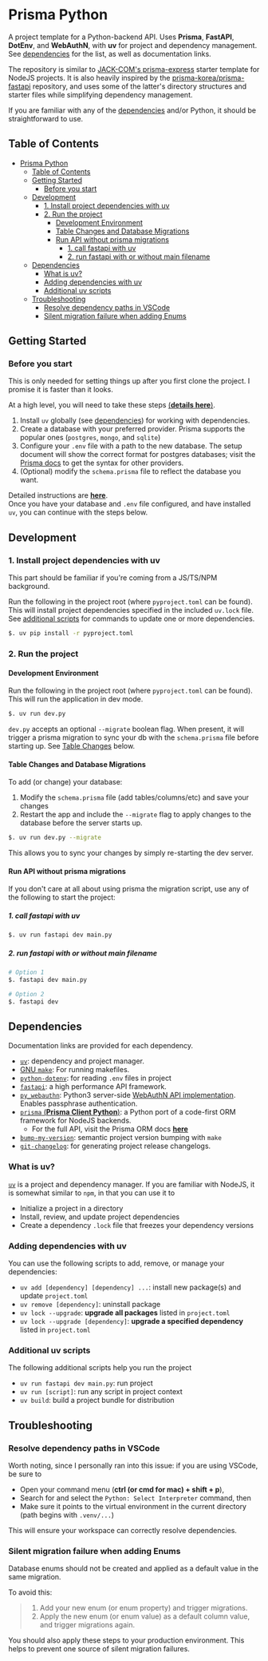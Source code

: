 # Prisma Python

A project template for a Python-backend API. Uses **Prisma**, **FastAPI**, **DotEnv**, and **WebAuthN**, with **uv** for project and dependency management.\
See [dependencies](#dependencies) for the list, as well as documentation links.

The repository is similar to [JACK-COM's prisma-express](https://github.com/JACK-COM/prisma-express) starter template for NodeJS projects. It is also heavily inspired by the [prisma-korea/prisma-fastapi](https://github.com/prisma-korea/prisma-fastapi/tree/main) repository, and uses some of the latter's directory structures and starter files while simplifying dependency management.

If you are familiar with any of the [dependencies](#dependencies) and/or Python, it should be straightforward to use.

## Table of Contents

- [Prisma Python](#prisma-python)
  - [Table of Contents](#table-of-contents)
  - [Getting Started](#getting-started)
    - [Before you start](#before-you-start)
  - [Development](#development)
    - [1. Install project dependencies with uv](#1-install-project-dependencies-with-uv)
    - [2. Run the project](#2-run-the-project)
      - [Development Environment](#development-environment)
      - [Table Changes and Database Migrations](#table-changes-and-database-migrations)
      - [Run API without prisma migrations](#run-api-without-prisma-migrations)
        - [1. call fastapi with uv](#1-call-fastapi-with-uv)
        - [2. run fastapi with or without main filename](#2-run-fastapi-with-or-without-main-filename)
  - [Dependencies](#dependencies)
    - [What is uv?](#what-is-uv)
    - [Adding dependencies with uv](#adding-dependencies-with-uv)
    - [Additional uv scripts](#additional-uv-scripts)
  - [Troubleshooting](#troubleshooting)
    - [Resolve dependency paths in VSCode](#resolve-dependency-paths-in-vscode)
    - [Silent migration failure when adding Enums](#silent-migration-failure-when-adding-enums)

## Getting Started

### Before you start

This is only needed for setting things up after you first clone the project. I promise it is faster than it looks.

At a high level, you will need to take these steps [(**details here**)](./PRE_SETUP.md).

1. Install `uv` globally (see [dependencies](#dependencies)) for working with dependencies.
2. Create a database with your preferred provider. Prisma supports the popular ones (`postgres`, `mongo`, and `sqlite`)
3. Configure your `.env` file with a path to the new database. The setup document will show the correct format for postgres databases; visit the [Prisma docs](https://www.prisma.io/) to get the syntax for other providers.
4. (Optional) modify the `schema.prisma` file to reflect the database you want.

Detailed instructions are [**here**](./PRE_SETUP.md).\
Once you have your database and `.env` file configured, and have installed `uv`, you can continue with the steps below.

## Development

### 1. Install project dependencies with uv

This part should be familiar if you're coming from a JS/TS/NPM background.

Run the following in the project root (where `pyproject.toml` can be found). This will install project dependencies specified in the included `uv.lock` file. See [additional scripts](#additional-uv-scripts) for commands to update one or more dependencies.

```bash
$. uv pip install -r pyproject.toml
```

### 2. Run the project

#### Development Environment

Run the following in the project root (where `pyproject.toml` can be found).\
This will run the application in dev mode.

```bash
$. uv run dev.py
```

`dev.py` accepts an optional `--migrate` boolean flag. When present, it will trigger a prisma migration to sync your db with the `schema.prisma` file before starting up. See [Table Changes](#table-changes-and-database-migrations) below.

#### Table Changes and Database Migrations

To add (or change) your database:

1. Modify the `schema.prisma` file (add tables/columns/etc) and save your changes
2. Restart the app and include the `--migrate` flag to apply changes to the database before the server starts up.

```bash
$. uv run dev.py --migrate
```

This allows you to sync your changes by simply re-starting the dev server.

#### Run API without prisma migrations

If you don't care at all about using prisma the migration script, use any of the following to start the project:

##### 1. call fastapi with uv

```bash
$. uv run fastapi dev main.py
```

##### 2. run fastapi with or without main filename

```bash
# Option 1
$. fastapi dev main.py

# Option 2
$. fastapi dev
```

## Dependencies

Documentation links are provided for each dependency.

- [`uv`](https://docs.astral.sh/uv/): dependency and project manager.
- [GNU `make`](https://www.gnu.org/software/make/manual/make.html): For running makefiles.
- [`python-dotenv`](https://pypi.org/project/python-dotenv/): for reading `.env` files in project
- [`fastapi`](https://fastapi.tiangolo.com/): a high performance API framework.
- [`py_webauthn`](https://pypi.org/project/webauthn/): Python3 server-side [WebAuthN API implementation](https://www.w3.org/TR/webauthn-2/). Enables passphrase authentication.
- [`prisma` (**Prisma Client Python**)](https://prisma-client-py.readthedocs.io/en/stable/): a Python port of a code-first ORM framework for NodeJS backends.
  - For the full API, visit the Prisma ORM docs [**here**](https://www.prisma.io/)
- [`bump-my-version`](https://callowayproject.github.io/bump-my-version/): semantic project version bumping with `make`
- [`git-changelog`](https://pypi.org/project/git-changelog/): for generating project release changelogs.

### What is uv?

[`uv`](https://docs.astral.sh/uv/) is a project and dependency manager. If you are familiar with NodeJS, it is somewhat similar to `npm`, in that you can use it to

- Initialize a project in a directory
- Install, review, and update project dependencies
- Create a dependency `.lock` file that freezes your dependency versions

### Adding dependencies with uv

You can use the following scripts to add, remove, or manage your dependencies:

- `uv add [dependency] [dependency] ...`: install new package(s) and update `project.toml`
- `uv remove [dependency]`: uninstall package
- `uv lock --upgrade`: **upgrade all packages** listed in `project.toml`
- `uv lock --upgrade [dependency]`: **upgrade a specified dependency** listed in `project.toml`

### Additional uv scripts

The following additional scripts help you run the project

- `uv run fastapi dev main.py`: run project
- `uv run [script]`: run any script in project context
- `uv build`: build a project bundle for distribution

## Troubleshooting

### Resolve dependency paths in VSCode

Worth noting, since I personally ran into this issue: if you are using VSCode, be sure to

- Open your command menu (**ctrl (or cmd for mac) + shift + p**),
- Search for and select the `Python: Select Interpreter` command, then
- Make sure it points to the virtual environment in the current directory (path begins with `.venv/...`)

This will ensure your workspace can correctly resolve dependencies.

### Silent migration failure when adding Enums

Database enums should not be created and applied as a default value in the same migration.

To avoid this:
  >
  > 1. Add your new enum (or enum property) and trigger migrations.
  > 2. Apply the new enum (or enum value) as a default column value, and trigger migrations again.
  >

You should also apply these steps to your production environment. This helps to prevent one source of silent migration failures.
